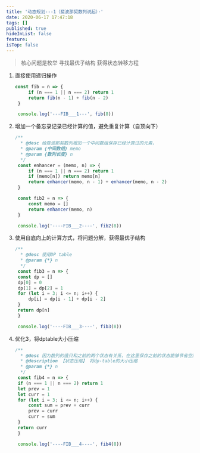 ```yaml
---
title: '动态规划---1（斐波那契数列说起）·'
date: 2020-06-17 17:47:18
tags: []
published: true
hideInList: false
feature: 
isTop: false
---
```

> 核心问题是枚举
> 寻找最优子结构
> 获得状态转移方程

1. 直接使用递归操作
   ``` javascript
   const fib = n => {
        if (n === 1 || n === 2) return 1
        return fib(n - 1) + fib(n - 2)
    }

    console.log('---FIB___1---', fib(8))
   ```
2. 增加一个备忘录记录已经计算的值，避免重复计算（自顶向下）
   ``` javascript
   /**
     * @desc 给斐波那契数列增加一个中间数组保存已经计算过的元素，
     * @param {中间数组} memo 
     * @param {数列长度} n 
     */
    const enhancer = (memo, n) => {
        if (n === 1 || n === 2) return 1
        if (memo[n]) return memo[n]
        return enhancer(memo, n - 1) + enhancer(memo, n - 2)
    }

    const fib2 = n => {
        const memo = []
        return enhancer(memo, n)
    }

    console.log('----FIB___2----', fib2(8))
   ```
3. 使用自底向上的计算方式，将问题分解，获得最优子结构
   ``` javascript
   /**
     * @desc 使用DP table
     * @param {*} n 
     */
    const fib3 = n => {
    const dp = []
    dp[0] = 0 
    dp[1] = dp[2] = 1
    for (let i = 3; i <= n; i++) {
        dp[i] = dp[i - 1] + dp[i - 2]
    }
    return dp[n]
    }

    console.log('----FIB___3----', fib3(8))
   ```
4. 优化3，将dptable大小压缩
   ``` javascript
   /**
     * @desc 因为数列的值只和之前的两个状态有关系，在这里保存之前的状态能够节省空间
     * @description 【状态压缩】 将dp-table的大小压缩
     * @param {*} n 
     */
    const fib4 = n => {
    if (n === 1 || n === 2) return 1
    let prev = 1
    let curr = 1
    for (let i = 3; i <= n; i++) {
        const sum = prev + curr
        prev = curr
        curr = sum
    }
    return curr
    }

    console.log('----FIB___4----', fib4(8))
   ```